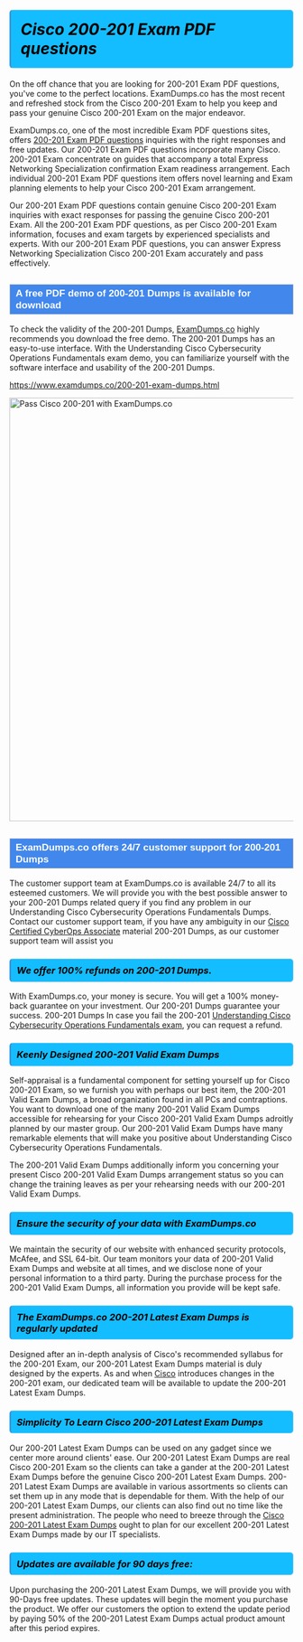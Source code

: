 <h1>                <strong><span style="display: block; color: #000000; background: #14BDFF; border: 0.5px solid #AED6F1; border-left: 3px solid #3498DB; padding: .6em; border-radius: 6px;">                     <em>Cisco 200-201 <span class="exam_variation">Exam PDF questions</span> </em>                </span></strong>            </h1>                        <p>On the off chance that you are looking for 200-201 <span class="exam_variation">Exam PDF questions</span>, you've come to the perfect locations.             ExamDumps.co has the most recent and refreshed stock from the Cisco 200-201 Exam to help you keep and pass your genuine Cisco 200-201 Exam on the major endeavor.</p>                        <p>ExamDumps.co, one of the most incredible <span class="exam_variation">Exam PDF questions</span> sites, offers <a href="https://www.examdumps.co/200-201-exam-dumps.html">200-201 <span class="exam_variation">Exam PDF questions</span></a> inquiries with the right responses and free updates. Our 200-201 <span class="exam_variation">Exam PDF questions</span> incorporate             many Cisco. 200-201 Exam concentrate on guides that accompany a total Express Networking Specialization confirmation Exam readiness arrangement. Each individual             200-201 <span class="exam_variation">Exam PDF questions</span> item offers novel learning and Exam planning elements to help your Cisco 200-201 Exam arrangement.</p>                        <p>Our 200-201 <span class="exam_variation">Exam PDF questions</span> contain genuine Cisco 200-201 Exam inquiries with exact responses for passing the genuine Cisco 200-201 Exam. All the 200-201 <span class="exam_variation">Exam PDF questions</span>,             as per Cisco 200-201 Exam information, focuses and exam targets by experienced specialists and experts. With our 200-201 <span class="exam_variation">Exam PDF questions</span>, you can answer             Express Networking Specialization Cisco 200-201 Exam accurately and pass effectively.</p>                        <h2 style="background: #4287ec; border: 1px solid #cccccc; padding: 5px 10px;">                <span style="color: #ffffff;">                    <span style="font-size: 11pt;">                        <span style="line-height: normal;">                            <span style="font-family: Calibri,sans-serif;">                                <strong>                                    <span style="font-size: 13.0pt;">A free PDF demo of 200-201 <span class="exam_variation2">Dumps</span> is available for download</span>                                </strong>                            </span>                        </span>                    </span>                </span>            </h2>                        <p>To check the validity of the 200-201 <span class="exam_variation2">Dumps</span>, <a href="https://www.examdumps.co/">ExamDumps.co</a> highly recommends you download the free demo. The 200-201 <span class="exam_variation2">Dumps</span> has an easy-to-use interface.             With the Understanding Cisco Cybersecurity Operations Fundamentals exam demo, you can familiarize yourself with the software interface and usability of the 200-201 <span class="exam_variation2">Dumps</span>.</p>                        <p><a href="https://www.examdumps.co/200-201-exam-dumps.html">https://www.examdumps.co/200-201-exam-dumps.html</a></p>                        <p><a href="https://www.examdumps.co/"><img src="https://www.examdumps.co//images/banners/big-sale-20-percent-discount-offer-examdumps.jpg" class="postImage" alt="Pass Cisco 200-201 with ExamDumps.co" width="750"></a></p>                            <h2 style="background: #4287ec; border: 1px solid #cccccc; padding: 5px 10px;">                <span style="color: #ffffff;">                    <span style="font-size: 11pt;">                        <span style="line-height: normal;">                            <span style="font-family: Calibri,sans-serif;">                                <strong>                                    <span style="font-size: 13.0pt;">ExamDumps.co offers 24/7 customer support for 200-201 <span class="exam_variation2">Dumps</span> </span>                                </strong>                            </span>                        </span>                    </span>                </span>            </h2>                        <p>The customer support team at ExamDumps.co is available 24/7 to all its esteemed customers. We will provide you with the best possible answer to your 200-201 <span class="exam_variation2">Dumps</span>            related query if you find any problem in our Understanding Cisco Cybersecurity Operations Fundamentals <span class="exam_variation2">Dumps</span>. Contact our customer support team, if you have any ambiguity in             our <a href="https://www.examdumps.co/cisco-certified-cyberops-associate-exam-dumps.html">Cisco Certified CyberOps Associate</a> material 200-201 <span class="exam_variation2">Dumps</span>, as our customer support team will assist you</p>                        <h3>                <strong>                    <span style="display: block; color: #000000; background: #14BDFF; border: 0.5px solid #AED6F1; border-left: 3px solid #3498DB; padding: .6em; border-radius: 6px;">                        <em>We offer 100% refunds on 200-201 <span class="exam_variation2">Dumps</span>.</em>                    </span>                </strong>            </h3>                        <p>With ExamDumps.co, your money is secure. You will get a 100% money-back guarantee on your investment. Our 200-201 <span class="exam_variation2">Dumps</span> guarantee your success.             200-201 <span class="exam_variation2">Dumps</span> In case you fail the 200-201 <a href="https://www.examdumps.co/200-201-exam-dumps.html">Understanding Cisco Cybersecurity Operations Fundamentals exam</a>, you can request a refund.</p>                        <h3>                <strong>                    <span style="display: block; color: #000000; background: #14BDFF; border: 0.5px solid #AED6F1; border-left: 3px solid #3498DB; padding: .6em; border-radius: 6px;">                        <em>Keenly Designed 200-201 <span class="exam_variation3">Valid Exam Dumps</span></em>                    </span>                </strong>            </h3>                        <p>Self-appraisal is a fundamental component for setting yourself up for Cisco 200-201 Exam, so we furnish you with perhaps our best item, the 200-201 <span class="exam_variation3">Valid Exam Dumps</span>,             a broad organization found in all PCs and contraptions. You want to download one of the many 200-201 <span class="exam_variation3">Valid Exam Dumps</span> accessible for rehearsing for your             Cisco 200-201 <span class="exam_variation3">Valid Exam Dumps</span> adroitly planned by our master group. Our 200-201 <span class="exam_variation3">Valid Exam Dumps</span> have many remarkable elements that will make you             positive about Understanding Cisco Cybersecurity Operations Fundamentals.</p>                        <p>The 200-201 <span class="exam_variation3">Valid Exam Dumps</span> additionally inform you concerning your present Cisco 200-201 <span class="exam_variation3">Valid Exam Dumps</span> arrangement status so you can change the training             leaves as per your rehearsing needs with our 200-201 <span class="exam_variation3">Valid Exam Dumps</span>.</p>                        <h3>                <strong>                    <span style="display: block; color: #000000; background: #14BDFF; border: 0.5px solid #AED6F1; border-left: 3px solid #3498DB; padding: .6em; border-radius: 6px;">                        <em>Ensure the security of your data with ExamDumps.co </em>                    </span>                </strong>            </h3>                        <p>We maintain the security of our website with enhanced security protocols, McAfee, and SSL 64-bit. Our team monitors your data of 200-201 <span class="exam_variation3">Valid Exam Dumps</span> and website at all times,             and we disclose none of your personal information to a third party. During the purchase process for the 200-201 <span class="exam_variation3">Valid Exam Dumps</span>, all information you provide will be kept safe.</p>                        <h3>                <strong>                    <span style="display: block; color: #000000; background: #14BDFF; border: 0.5px solid #AED6F1; border-left: 3px solid #3498DB; padding: .6em; border-radius: 6px;">                        <em>The ExamDumps.co 200-201 <span class="exam_variation4">Latest Exam Dumps</span> is regularly updated </em>                    </span>                </strong>            </h3>                        <p>Designed after an in-depth analysis of Cisco's recommended syllabus for the 200-201 Exam, our 200-201 <span class="exam_variation4">Latest Exam Dumps</span> material is duly designed by the experts.             As and when <a href="https://www.examdumps.co/cisco-exam-dumps.html">Cisco</a> introduces changes in the 200-201 exam, our dedicated team will be available to update the 200-201 <span class="exam_variation4">Latest Exam Dumps</span>.</p>                        <h3>                <strong>                    <span style="display: block; color: #000000; background: #14BDFF; border: 0.5px solid #AED6F1; border-left: 3px solid #3498DB; padding: .6em; border-radius: 6px;">                        <em>Simplicity To Learn Cisco 200-201 <span class="exam_variation4">Latest Exam Dumps</span></em>                    </span>                </strong>            </h3>                        <p>Our 200-201 <span class="exam_variation4">Latest Exam Dumps</span> can be used on any gadget since we center more around clients' ease. Our 200-201 <span class="exam_variation4">Latest Exam Dumps</span> are real Cisco 200-201 Exam             so the clients can take a gander at the 200-201 <span class="exam_variation4">Latest Exam Dumps</span> before the genuine Cisco 200-201 <span class="exam_variation4">Latest Exam Dumps</span>. 200-201 <span class="exam_variation4">Latest Exam Dumps</span> are available in various assortments             so clients can set them up in any mode that is dependable for them. With the help of our 200-201 <span class="exam_variation4">Latest Exam Dumps</span>, our clients can also find out no time like the present administration.             The people who need to breeze through the <a href="https://www.examdumps.co/200-201-exam-dumps.html">Cisco 200-201 <span class="exam_variation4">Latest Exam Dumps</span></a> ought to plan for our excellent 200-201 <span class="exam_variation4">Latest Exam Dumps</span> made by our IT specialists.</p>                        <h3>                <strong>                    <span style="display: block; color: #000000; background: #14BDFF; border: 0.5px solid #AED6F1; border-left: 3px solid #3498DB; padding: .6em; border-radius: 6px;">                        <em>Updates are available for 90 days free:</em>                    </span>                </strong>            </h3>                        <p>Upon purchasing the 200-201 <span class="exam_variation4">Latest Exam Dumps</span>, we will provide you with 90-Days free updates. These updates will begin the moment you purchase the product.             We offer our customers the option to extend the update period by paying 50% of the 200-201 <span class="exam_variation4">Latest Exam Dumps</span> actual product amount after this period expires.</p>                    
